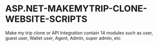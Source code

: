 # ASP.NET-MAKEMYTRIP-CLONE-WEBSITE-SCRIPTS
Make my trip clone or API Integration contain 14 modules such as user, guest user, Wallet user, Agent, Admin, super admin, etc
